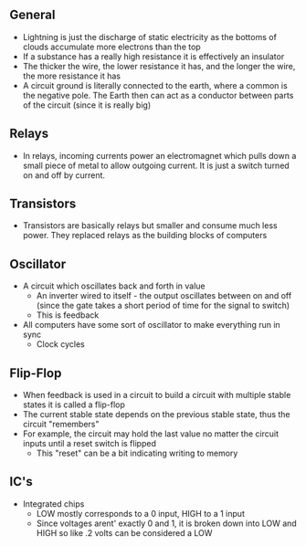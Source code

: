 ## General

- Lightning is just the discharge of static electricity as the bottoms of clouds accumulate more electrons than the top
- If a substance has a really high resistance it is effectively an insulator
- The thicker the wire, the lower resistance it has, and the longer the wire, the more resistance it has
- A circuit ground is literally connected to the earth, where a common is the negative pole. The Earth then can act as a conductor between parts of the circuit (since it is really big)


## Relays

- In relays, incoming currents power an electromagnet which pulls down a small piece of metal to allow outgoing current. It is just a switch turned on and off by current.

## Transistors

- Transistors are basically relays but smaller and consume much less power. They replaced relays as the building blocks of computers

## Oscillator

- A circuit which oscillates back and forth in value
  - An inverter wired to itself - the output oscillates between on and off (since the gate takes a short period of time for the signal to switch)
  - This is feedback
- All computers have some sort of oscillator to make everything run in sync
  - Clock cycles

## Flip-Flop

- When feedback is used in a circuit to build a circuit with multiple stable states it is called a flip-flop
- The current stable state depends on the previous stable state, thus the circuit "remembers"
- For example, the circuit may hold the last value no matter the circuit inputs until a reset switch is flipped
  - This "reset" can be a bit indicating writing to memory

## IC's

- Integrated chips
  - LOW mostly corresponds to a 0 input, HIGH to a 1 input
  - Since voltages arent' exactly 0 and 1, it is broken down into LOW and HIGH so like .2 volts can be considered a LOW